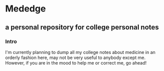 # Mededge
## a personal repository for college personal notes

### Intro
I'm currently planning to dump all my college notes about medicine in an orderly fashion here, may not be very useful to anybody except me. However, if you are in the mood to help me or correct me, go ahead!
